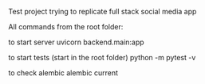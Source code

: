 Test project trying to replicate full stack social media app


All commands from the root folder:

to start server
uvicorn backend.main:app

to start tests (start in the root folder)
python -m pytest -v

to check alembic
alembic current


